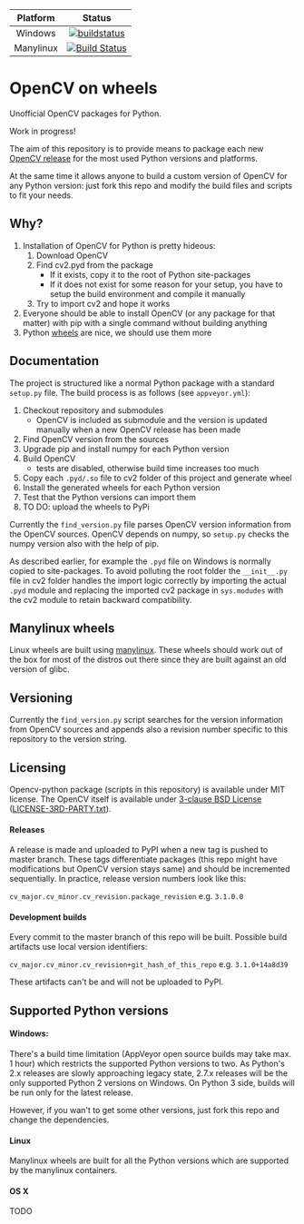 | Platform | Status |
| :---: | :---: |
| Windows | [![buildstatus](https://ci.appveyor.com/api/projects/status/5kjqpmvll5dwj5jd?svg=true)](https://ci.appveyor.com/project/skvark/opencv-python) |
| Manylinux|  [![Build Status](https://travis-ci.org/skvark/opencv-python.svg?branch=master)](https://travis-ci.org/skvark/opencv-python) |

# OpenCV on wheels

Unofficial OpenCV packages for Python.

Work in progress!

The aim of this repository is to provide means to package each new [OpenCV release](https://github.com/Itseez/opencv/releases) for the most used Python versions and platforms.

At the same time it allows anyone to build a custom version of OpenCV for any Python version: just fork this repo and modify the build files and scripts to fit your needs.

## Why?

1. Installation of OpenCV for Python is pretty hideous:
	1. Download OpenCV
	2. Find cv2.pyd from the package
		- If it exists, copy it to the root of Python site-packages
		- If it does not exist for some reason for your setup, you have to setup the build environment and compile it manually
	3. Try to import cv2 and hope it works
2. Everyone should be able to install OpenCV (or any package for that matter) with pip with a single command without building anything
3. Python [wheels](http://pythonwheels.com/) are nice, we should use them more

## Documentation

The project is structured like a normal Python package with a standard ``setup.py`` file. The build process is as follows (see ``appveyor.yml``):

1. Checkout repository and submodules
	- OpenCV is included as submodule and the version is updated manually when a new OpenCV release has been made
2. Find OpenCV version from the sources
2. Upgrade pip and install numpy for each Python version
3. Build OpenCV
	- tests are disabled, otherwise build time increases too much
4. Copy each ``.pyd/.so`` file to cv2 folder of this project and generate wheel
5. Install the generated wheels for each Python version
6. Test that the Python versions can import them
7. TO DO: upload the wheels to PyPi

Currently the ``find_version.py`` file parses OpenCV version information from the OpenCV sources. OpenCV depends on numpy, so ``setup.py`` checks the numpy version also with the help of pip.

As described earlier, for example the ``.pyd`` file on Windows is normally copied to site-packages. To avoid polluting the root folder the ``__init__.py`` file in cv2 folder handles the import logic correctly by importing the actual ``.pyd`` module and replacing the imported cv2 package in ``sys.modudes`` with the cv2 module to retain backward compatibility.

## Manylinux wheels

Linux wheels are built using [manylinux](https://github.com/pypa/python-manylinux-demo). These wheels should work out of the box for most of the distros out there since they are built against an old version of glibc.

## Versioning

Currently the ``find_version.py`` script searches for the version information from OpenCV sources and appends also a revision number specific to this repository to the version string.

## Licensing

Opencv-python package (scripts in this repository) is available under MIT license. The OpenCV itself is available under [3-clause BSD License](https://github.com/opencv/opencv/blob/master/LICENSE) ([LICENSE-3RD-PARTY.txt](https://github.com/skvark/opencv-python/blob/master/LICENSE-3RD-PARTY.txt)).

#### Releases

A release is made and uploaded to PyPI when a new tag is pushed to master branch. These tags differentiate packages (this repo might have modifications but OpenCV version stays same) and should be incremented sequentially. In practice, release version numbers look like this:

``cv_major.cv_minor.cv_revision.package_revision`` e.g. ``3.1.0.0``

#### Development builds

Every commit to the master branch of this repo will be built. Possible build artifacts use local version identifiers:

``cv_major.cv_minor.cv_revision+git_hash_of_this_repo`` e.g. ``3.1.0+14a8d39``

These artifacts can't be and will not be uploaded to PyPI.

## Supported Python versions

#### Windows: 

There's a build time limitation (AppVeyor open source builds may take max. 1 hour) which restricts the supported Python versions to two. As Python's 2.x releases are slowly approaching legacy state, 2.7.x releases will be the only supported Python 2 versions on Windows. On Python 3 side, builds will be run only for the latest release.

However, if you wan't to get some other versions, just fork this repo and change the dependencies.

#### Linux

Manylinux wheels are built for all the Python versions which are supported by the manylinux containers.

#### OS X

TODO


